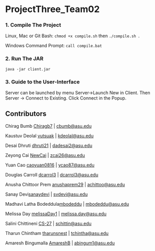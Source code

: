 # ProjectThree_Team02

### 1. Compile The Project
Linux, Mac or Git Bash: `chmod +x compile.sh` then `./compile.sh `.

Windows Command Prompt: `call compile.bat`

### 2. Run The JAR
`java -jar client.jar ` 

### 3. Guide to the User-Interface
Server can be launched by menu Server->Launch New in Client.
Then Server -> Connect to Existing. Click Connect in the Popup.


## Contributors
Chirag Bumb [Chiragb7](https://github.com/Chiragb7) | cbumb@asu.edu

Kaustuv Deolal [vutsuak](http://vutsuak16.github.io/) | kdeolal@asu.edu 

Desai Dhruti [dhruti21](https://github.com/dhruti21) | dadesai2@asu.edu

Zeyong Cai [NewCai](https://github.com/NewCai) | zcai26@asu.edu

Yuan Cao [caoyuan0816](https://github.com/caoyuan0816?tab=stars) | ycao87@asu.edu

Douglas Carroll [dcarrol3](https://github.com/dcarrol3) | dcarrol3@asu.edu

Anusha Chittoor Prem [anushaprem29](https://github.com/anushaprem29) | achittoo@asu.edu

Sanay Devi[sanaydevi](https://github.com/sanaydevi) | svdevi@asu.edu

Madhavi Latha Bodeddula[mbodeddu](https://github.com/madhavilathab9) | mbodeddu@asu.edu

Melissa Day [melissaDay1](https://github.com/melissaDay1) | melissa.day@asu.edu

Salini Chittineni [CS-27](https://github.com/CS-27) | schittin@asu.edu

Tharun Chintham [tharunsnest](https://github.com/tharunsnest) | tchintha@asu.edu

Amaresh Bingumalla [AmareshB](https://github.com/AmareshB) | abingum1@asu.edu
